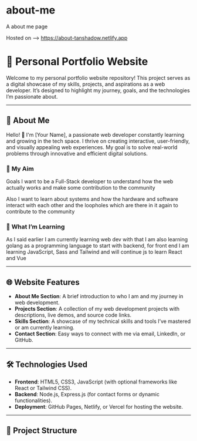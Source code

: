 # about-me
A about me page

Hosted on --> https://about-tanshadow.netlify.app

# 🌟 Personal Portfolio Website

Welcome to my personal portfolio website repository! This project serves as a digital showcase of my skills, projects, and aspirations as a web developer. It’s designed to highlight my journey, goals, and the technologies I’m passionate about.

---

## 📖 About Me

Hello! 👋 I'm [Your Name], a passionate web developer constantly learning and growing in the tech space. I thrive on creating interactive, user-friendly, and visually appealing web experiences. My goal is to solve real-world problems through innovative and efficient digital solutions.

### 🎯 **My Aim**
Goals
I want to be a Full-Stack developer to understand how the web actually works and make some contribution to the community

Also I want to learn about systems and how the hardware and software interact with each other and the loopholes which are there in it again to contribute to the community
### 🚀 **What I’m Learning**
As I said earlier I am currently learning web dev with that I am also learning golang as a programming language to start with backend, for front end I am learning JavaScript, Sass and Tailwind and will continue js to learn React and Vue

---

## 🌐 Website Features

- **About Me Section**: A brief introduction to who I am and my journey in web development.
- **Projects Section**: A collection of my web development projects with descriptions, live demos, and source code links.
- **Skills Section**: A showcase of my technical skills and tools I’ve mastered or am currently learning.
- **Contact Section**: Easy ways to connect with me via email, LinkedIn, or GitHub.

---

## 🛠️ Technologies Used

- **Frontend**: HTML5, CSS3, JavaScript (with optional frameworks like React or Tailwind CSS).
- **Backend**: Node.js, Express.js (for contact forms or dynamic functionalities).
- **Deployment**: GitHub Pages, Netlify, or Vercel for hosting the website.

---

## 📂 Project Structure

